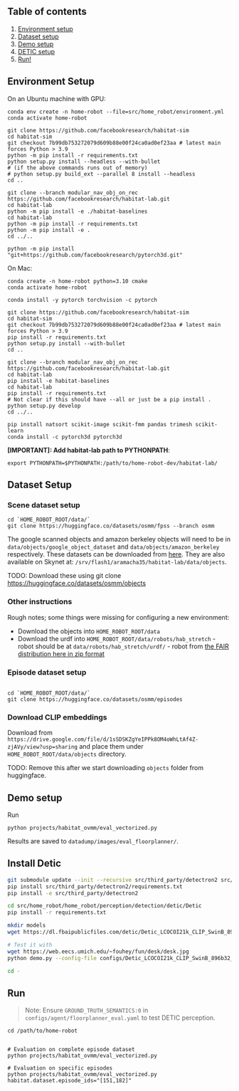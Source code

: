 ## Table of contents
   1. [Environment setup](#environment-setup)
   2. [Dataset setup](#dataset-setup)
   3. [Demo setup](#demo-setup)
   4. [DETIC setup](#install-detic)
   5. [Run!](#run)

## Environment Setup

On an Ubuntu machine with GPU:
```
conda env create -n home-robot --file=src/home_robot/environment.yml
conda activate home-robot

git clone https://github.com/facebookresearch/habitat-sim
cd habitat-sim
git checkout 7b99db753272079d609b88e00f24ca0ad0ef23aa # latest main forces Python > 3.9
python -m pip install -r requirements.txt
python setup.py install --headless --with-bullet
# (if the above commands runs out of memory) 
# python setup.py build_ext --parallel 8 install --headless
cd ..

git clone --branch modular_nav_obj_on_rec https://github.com/facebookresearch/habitat-lab.git
cd habitat-lab
python -m pip install -e ./habitat-baselines
cd habitat-lab
python -m pip install -r requirements.txt
python -m pip install -e .
cd ../..

python -m pip install "git+https://github.com/facebookresearch/pytorch3d.git"
```

On Mac:
```
conda create -n home-robot python=3.10 cmake
conda activate home-robot

conda install -y pytorch torchvision -c pytorch

git clone https://github.com/facebookresearch/habitat-sim
cd habitat-sim
git checkout 7b99db753272079d609b88e00f24ca0ad0ef23aa # latest main forces Python > 3.9
pip install -r requirements.txt
python setup.py install --with-bullet
cd ..

git clone --branch modular_nav_obj_on_rec https://github.com/facebookresearch/habitat-lab.git
cd habitat-lab
pip install -e habitat-baselines
cd habitat-lab
pip install -r requirements.txt
# Not clear if this should have --all or just be a pip install .
python setup.py develop
cd ../..

pip install natsort scikit-image scikit-fmm pandas trimesh scikit-learn
conda install -c pytorch3d pytorch3d
```

**[IMPORTANT]: Add habitat-lab path to PYTHONPATH**:

```
export PYTHONPATH=$PYTHONPATH:/path/to/home-robot-dev/habitat-lab/
```

## Dataset Setup

### Scene dataset setup 

```
cd `HOME_ROBOT_ROOT/data/`
git clone https://huggingface.co/datasets/osmm/fpss --branch osmm
```

The google scanned objects and amazon berkeley objects will need to be in `data/objects/google_object_dataset` and `data/objects/amazon_berkeley` respectively. These datasets can be downloaded from [here](https://drive.google.com/drive/u/0/folders/1Qs99bMMC7ZpZwksZYDC_IkNqK_IB6ONU). They are also available on Skynet at: `/srv/flash1/aramacha35/habitat-lab/data/objects`.

TODO: Download these using git clone https://huggingface.co/datasets/osmm/objects

### Other instructions

Rough notes; some things were missing for configuring a new environment:
  - Download the objects into `HOME_ROBOT_ROOT/data`
  - Download the urdf into `HOME_ROBOT_ROOT/data/robots/hab_stretch` - robot should be at `data/robots/hab_stretch/urdf/` - robot from [the FAIR distribution here in zip format](http://dl.fbaipublicfiles.com/habitat/robots/hab_stretch_v1.0.zip)


### Episode dataset setup
```

cd `HOME_ROBOT_ROOT/data/`
git clone https://huggingface.co/datasets/osmm/episodes
```

### Download CLIP embeddings
Download from `https://drive.google.com/file/d/1sSDSKZgYeIPPk8OM4oWhLtAf4Z-zjAVy/view?usp=sharing` and place them under `HOME_ROBOT_ROOT/data/objects` directory.

TODO: Remove this after we start downloading `objects` folder from huggingface.

## Demo setup

Run
```
python projects/habitat_ovmm/eval_vectorized.py
```

Results are saved to `datadump/images/eval_floorplanner/`.

## Install Detic

```sh
git submodule update --init --recursive src/third_party/detectron2 src/home_robot/home_robot/perception/detection/detic/Detic
pip install src/third_party/detectron2/requirements.txt
pip install -e src/third_party/detectron2

cd src/home_robot/home_robot/perception/detection/detic/Detic
pip install -r requirements.txt

mkdir models
wget https://dl.fbaipublicfiles.com/detic/Detic_LCOCOI21k_CLIP_SwinB_896b32_4x_ft4x_max-size.pth -O models/Detic_LCOCOI21k_CLIP_SwinB_896b32_4x_ft4x_max-size.pth

# Test it with
wget https://web.eecs.umich.edu/~fouhey/fun/desk/desk.jpg
python demo.py --config-file configs/Detic_LCOCOI21k_CLIP_SwinB_896b32_4x_ft4x_max-size.yaml --input desk.jpg --output out.jpg --vocabulary lvis --opts MODEL.WEIGHTS models/Detic_LCOCOI21k_CLIP_SwinB_896b32_4x_ft4x_max-size.pth

cd -
```

## Run

> Note: Ensure `GROUND_TRUTH_SEMANTICS:0` in `configs/agent/floorplanner_eval.yaml` to test DETIC perception.

```
cd /path/to/home-robot


# Evaluation on complete episode dataset
python projects/habitat_ovmm/eval_vectorized.py

# Evaluation on specific episodes
python projects/habitat_ovmm/eval_vectorized.py habitat.dataset.episode_ids="[151,182]"
```
